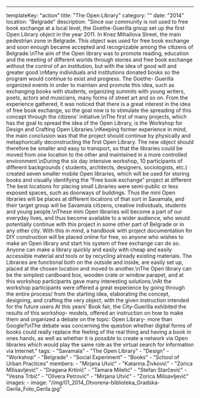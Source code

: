 ---
  templateKey: "action"
  title: "The Open Library"
  category: ""
  date: "2014"
  location: "Belgrade"
  description: "Since our community is not used to free book exchange at a local level, the Goethe-Guerilla group set up the first Open Library object in the year 2011. In Knez Mihailova Street, the main pedestrian zone in Belgrade. This object was used for free book exchange and soon enough became accepted and recognizable among the citizens of Belgrade.\nThe aim of the Open library was to promote reading, education and the meeting of different worlds through stories and free book exchange without the control of an institution, but with the idea of good will and greater good.\nMany individuals and institutions donated books so the program would continue to exist and progress. The Goethe- Guerilla organized events in order to maintain and promote this idea, such as exchanging books with students, organizing summits with young writers, poets, actors and musicians, many forms of street art and so on. From the experience gathered, it was noticed that there is a great interest in the idea of free book exchange, so the goal now is to stimulate the spreading of this concept through the citizens’ initiative.\nThe first of many projects, which has the goal to spread the idea of the Open Library, is the Workshop for Design and Crafting Open Libraries.\nKeeping former experience in mind, the main conclusion was that the project should continue by physically and metaphorically deconstructing the first Open Library. The new object should therefore be smaller and easy to transport, so that the libraries could be moved from one location to the other and maintained in a more controlled environment.\nDuring the six day intensive workshop, 10 participants of different backgrounds ( students, architects, designers, sociologists, etc.) created seven smaller mobile Open libraries, which will be used for storing books and visually identifying the “Free book exchange” project at different The best locations for placing small Libraries were semi-public or less exposed spaces, such as doorways of buildings. Thus the mini Open libraries will be places at different locations of that sort in Savamala, and their target group will be Savamala citizens, creative individuals, students and young people.\nThese mini Open libraries will become a part of our everyday lives, and thus become available to a wider audience, who would potentially continue with this project in some other part of Belgrade or in any other city. With this in mind, a handbook with project documentation for DIY construction will be placed online for free, so anyone who wishes to make an Open library and start his system of free exchange can do so. Anyone can make a library quickly and easily with cheap and easily accessible material and tools or by recycling already existing materials. The Libraries are functional both on the outside and inside, are easily set up, placed at the chosen location and moved to another.\nThe Open library can be the simplest cardboard box, wooden crate or window parapet, and at this workshop participants gave many interesting solutions.\nAt the workshop participants were offered a great experience by going through the entire process/ from the starting idea, elaborating the concept, designing, and crafting the very object, with the given instruction intended for the future users At this years’ Book fair, the City-Guerilla exhibited the results of this workshop- models, offered an instruction on how to make them and organized a debate on the topic: Open Library- more than Google?\nThe debate was concerning the question whether digital forms of books could really replace the feeling of the real thing and having a book in ones hands, as well as whether it is possible to create a network via Open libraries which would play the same role as the virtual search for information via Internet."
  tags: 
    - "Savamala"
    - "The Open Library"
    - "Design"
    - "Workshop"
    - "Belgrade"
    - "Social Experiment"
    - "Books"
    - "School of Urban Practices"
  members: 
    - "Mirjana Utvić"
    - "Katarina Živković"
    - "Zorica Milisavljević"
    - "Dragana Krtinić"
    - "Tamara Miletić"
    - "Stefan Starčević"
    - "Vesna Trbić"
    - "Olivera Petrović"
    - "Mirjana Utvić"
    - "Zorica Milisavljević"
  images: 
    - 
      image: "/img/01_2014_Otvorena-biblioteka_Gradska-Gerila_Foto_Gerila.jpg"
